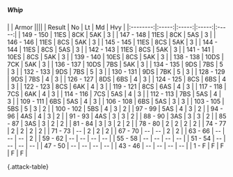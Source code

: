 ##### Whip

|      |   Armor   ||||
|   Result   |   No   |   Lt   |   Md   |   Hvy   |
|:--------:|:-----:|:-----:|:-----:|:-----:|
| 149 - 150 | 11ES | 8CK | 5AK | 3 |
| 147 - 148 | 11ES | 8CK | 5AS | 3 |
| 146 - 146 | 11ES | 8CS | 5AK | 3 |
| 145 - 145 | 11ES | 8CS | 5AK | 3 |
| 144 - 144 | 11ES | 8CS | 5AS | 3 |
| 142 - 143 | 11ES | 8CS | 5AK | 3 |
| 141 - 141 | 10ES | 8CS | 5AK | 3 |
| 139 - 140 | 10ES | 8CS | 5AK | 3 |
| 138 - 138 | 10DS | 7CK | 5AK | 3 |
| 136 - 137 | 10DS | 7BS | 5AK | 3 |
| 134 - 135 | 9DS | 7BS | 5 | 3 |
| 132 - 133 | 9DS | 7BS | 5 | 3 |
| 130 - 131 | 9DS | 7BK | 5 | 3 |
| 128 - 129 | 9DS | 7BS | 4 | 3 |
| 126 - 127 | 8DS | 6BS | 4 | 3 |
| 124 - 125 | 8CS | 6BS | 4 | 3 |
| 122 - 123 | 8CS | 6AK | 4 | 3 |
| 119 - 121 | 8CS | 6AS | 4 | 3 |
| 117 - 118 | 7CS | 6AK | 4 | 3 |
| 114 - 116 | 7CS | 5AS | 4 | 3 |
| 112 - 113 | 7BS | 5AS | 4 | 3 |
| 109 - 111 | 6BS | 5AS | 4 | 3 |
| 106 - 108 | 6BS | 5AS | 3 | 3 |
| 103 - 105 | 5BS | 5 | 3 | 2 |
| 100 - 102 | 5BS | 4 | 3 | 2 |
| 97 - 99 | 5AS | 4 | 3 | 2 |
| 94 - 96 | 4AS | 4 | 3 | 2 |
| 91 - 93 | 4AS | 3 | 3 | 2 |
| 88 - 90 | 3AS | 3 | 3 | 2 |
| 85 - 87 | 3AS | 3 | 2 | 2 |
| 81 - 84 | 3 | 3 | 2 | 2 |
| 78 - 80 | 2 | 2 | 2 | 2 |
| 74 - 77 | 2 | 2 | 2 | 2 |
| 71 - 73 | --  | 2 | 2 | 2 |
| 67 - 70 | --  | --  | 2 | 2 |
| 63 - 66 | --  | --  | --  | 2 |
| 59 - 62 | --  | --  | --  | --  |
| 55 - 58 | --  | --  | --  | --  |
| 51 - 54 | --  | --  | --  | --  |
| 47 - 50 | --  | --  | --  | --  |
| 43 - 46 | --  | --  | --  | --  |
| 1 - F | F | F | F | F |

{.attack-table}
